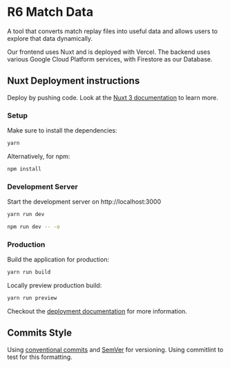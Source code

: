 # R6 Match Data
A tool that converts match replay files into useful data and allows users to explore that data dynamically.

Our frontend uses Nuxt and is deployed with Vercel. The backend uses various Google Cloud Platform services, with Firestore as our Database.

## Nuxt Deployment instructions

Deploy by pushing code.
Look at the [Nuxt 3 documentation](https://v3.nuxtjs.org) to learn more.

### Setup

Make sure to install the dependencies:

```bash
yarn
```

Alternatively, for npm:
```bash
npm install
```

### Development Server

Start the development server on http://localhost:3000

```bash
yarn run dev
```

```bash
npm run dev -- -o
```

### Production

Build the application for production:

```bash
yarn run build
```

Locally preview production build:

```bash
yarn run preview
```

Checkout the [deployment documentation](https://v3.nuxtjs.org/guide/deploy/presets) for more information.

## Commits Style
Using [conventional commits](https://www.conventionalcommits.org/en/v1.0.0/) and [SemVer](https://semver.org/) for versioning. Using commitlint to test for this formatting.
